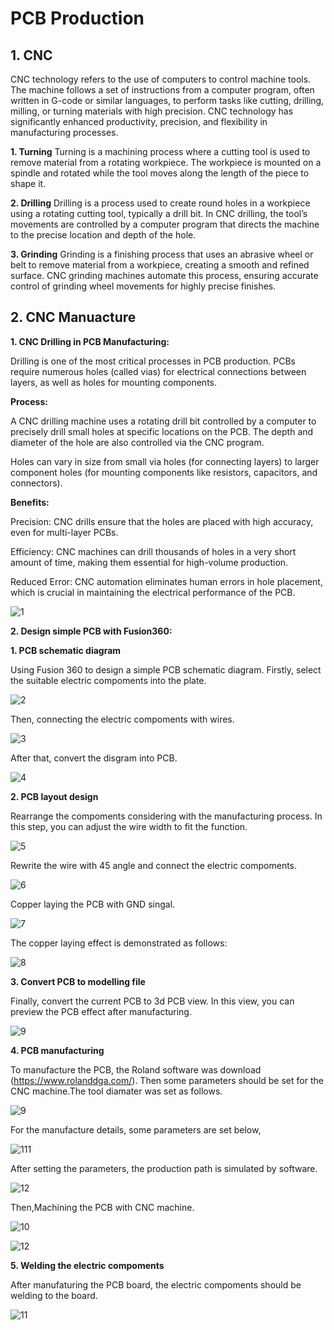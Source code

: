 # PCB Production
## 1. CNC
CNC technology refers to the use of computers to control machine tools. The machine follows a set of instructions from a computer program, often written in G-code or similar languages, to perform tasks like cutting, drilling, milling, or turning materials with high precision. CNC technology has significantly enhanced productivity, precision, and flexibility in manufacturing processes.

**1. Turning**
Turning is a machining process where a cutting tool is used to remove material from a rotating workpiece. The workpiece is mounted on a spindle and rotated while the tool moves along the length of the piece to shape it.

**2. Drilling**
Drilling is a process used to create round holes in a workpiece using a rotating cutting tool, typically a drill bit. In CNC drilling, the tool’s movements are controlled by a computer program that directs the machine to the precise location and depth of the hole.

**3. Grinding**
Grinding is a finishing process that uses an abrasive wheel or belt to remove material from a workpiece, creating a smooth and refined surface. CNC grinding machines automate this process, ensuring accurate control of grinding wheel movements for highly precise finishes.

## 2. CNC Manuacture
**1. CNC Drilling in PCB Manufacturing:**

Drilling is one of the most critical processes in PCB production. PCBs require numerous holes (called vias) for electrical connections between layers, as well as holes for mounting components.

**Process:**

A CNC drilling machine uses a rotating drill bit controlled by a computer to precisely drill small holes at specific locations on the PCB. The depth and diameter of the hole are also controlled via the CNC program.

Holes can vary in size from small via holes (for connecting layers) to larger component holes (for mounting components like resistors, capacitors, and connectors).

**Benefits:**

Precision: CNC drills ensure that the holes are placed with high accuracy, even for multi-layer PCBs.

Efficiency: CNC machines can drill thousands of holes in a very short amount of time, making them essential for high-volume production.

Reduced Error: CNC automation eliminates human errors in hole placement, which is crucial in maintaining the electrical performance of the PCB.

![1](https://unncfab.oss-cn-hangzhou.aliyuncs.com/img/yanbing/maxresdefault.jpg)

**2. Design simple PCB with Fusion360:**

**1. PCB schematic diagram**

Using Fusion 360 to design a simple PCB schematic diagram. Firstly, select the suitable electric compoments into the plate.

![2](https://unncfab.oss-cn-hangzhou.aliyuncs.com/img/yanbing/%E5%B1%8F%E5%B9%95%E6%88%AA%E5%9B%BE%202025-04-03%20141948.png)

Then, connecting the electric compoments with wires.

![3](https://unncfab.oss-cn-hangzhou.aliyuncs.com/img/yanbing/%E5%B1%8F%E5%B9%95%E6%88%AA%E5%9B%BE%202025-04-03%20141948.png)

After that, convert the disgram into PCB.

![4](https://unncfab.oss-cn-hangzhou.aliyuncs.com/img/yanbing/%E5%B1%8F%E5%B9%95%E6%88%AA%E5%9B%BE%202025-04-03%20144622.png)

**2. PCB layout design**

Rearrange the compoments considering with the manufacturing process. In this step, you can adjust the wire width to fit the function.

![5](https://unncfab.oss-cn-hangzhou.aliyuncs.com/img/yanbing/%E5%B1%8F%E5%B9%95%E6%88%AA%E5%9B%BE%202025-04-03%20145019.png)

Rewrite the wire with 45 angle and connect the electric compoments.

![6](https://unncfab.oss-cn-hangzhou.aliyuncs.com/img/yanbing/%E5%B1%8F%E5%B9%95%E6%88%AA%E5%9B%BE%202025-04-03%20145623.png)

Copper laying the PCB with GND singal.

![7](https://unncfab.oss-cn-hangzhou.aliyuncs.com/img/yanbing/%E5%B1%8F%E5%B9%95%E6%88%AA%E5%9B%BE%202025-04-03%20145907.png)

The copper laying effect is demonstrated as follows:

![8](https://unncfab.oss-cn-hangzhou.aliyuncs.com/img/yanbing/%E5%B1%8F%E5%B9%95%E6%88%AA%E5%9B%BE%202025-04-03%20150119.png)

**3. Convert PCB to modelling file**

Finally, convert the current PCB to 3d PCB view. In this view, you can preview the PCB effect after manufacturing.

![9](https://unncfab.oss-cn-hangzhou.aliyuncs.com/img/yanbing/%E5%B1%8F%E5%B9%95%E6%88%AA%E5%9B%BE%202025-04-03%20152312.png)

**4. PCB manufacturing**

To manufacture the PCB, the Roland software was download (https://www.rolanddga.com/). Then some parameters should be set for the CNC machine.The tool diamater was set as follows.

![9](https://unncfab.oss-cn-hangzhou.aliyuncs.com/img/yanbing/%E5%B1%8F%E5%B9%95%E6%88%AA%E5%9B%BE%202025-04-08%20213016.png)

For the manufacture details, some parameters are set below,

![111](https://unncfab.oss-cn-hangzhou.aliyuncs.com/img/yanbing/%E5%B1%8F%E5%B9%95%E6%88%AA%E5%9B%BE%202025-04-08%20212950.png)

After setting the parameters, the production path is simulated by software.

![12](https://unncfab.oss-cn-hangzhou.aliyuncs.com/img/yanbing/%E5%B1%8F%E5%B9%95%E6%88%AA%E5%9B%BE%202025-04-08%20215855.png)

Then,Machining the PCB with CNC machine.

![10](https://unncfab.oss-cn-hangzhou.aliyuncs.com/img/yanbing/%E5%B1%8F%E5%B9%95%E6%88%AA%E5%9B%BE%202025-04-08%20183101.png)

![12](https://unncfab.oss-cn-hangzhou.aliyuncs.com/img/yanbing/%E5%BE%AE%E4%BF%A1%E5%9B%BE%E7%89%87_20250410174947.jpg)

**5. Welding the electric compoments**

After manufaturing the PCB board, the electric compoments should be welding to the board. 

![11](https://unncfab.oss-cn-hangzhou.aliyuncs.com/img/yanbing/4b9522124f24e299d2cc0fca3825cf8.jpg)